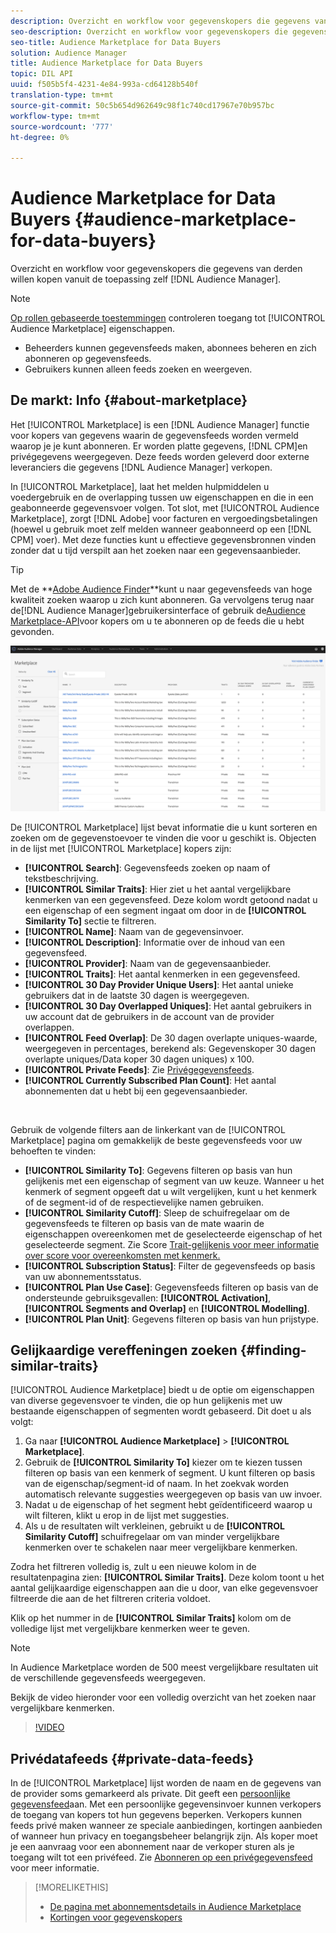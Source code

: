 ```yaml
---
description: Overzicht en workflow voor gegevenskopers die gegevens van derden willen kopen vanuit de Audience Manager
seo-description: Overzicht en workflow voor gegevenskopers die gegevens van derden willen kopen vanuit de Audience Manager
seo-title: Audience Marketplace for Data Buyers
solution: Audience Manager
title: Audience Marketplace for Data Buyers
topic: DIL API
uuid: f505b5f4-4231-4e84-993a-cd64128b540f
translation-type: tm+mt
source-git-commit: 50c5b654d962649c98f1c740cd17967e70b957bc
workflow-type: tm+mt
source-wordcount: '777'
ht-degree: 0%

---
```



# Audience Marketplace for Data Buyers {#audience-marketplace-for-data-buyers}

Overzicht en workflow voor gegevenskopers die gegevens van derden willen kopen vanuit de toepassing zelf [!DNL Audience Manager].

>[!NOTE]
>[Op rollen gebaseerde toestemmingen](../../../reporting/reports-dashboard.md) controleren toegang tot [!UICONTROL Audience Marketplace] eigenschappen.
>
>* Beheerders kunnen gegevensfeeds maken, abonnees beheren en zich abonneren op gegevensfeeds.
>* Gebruikers kunnen alleen feeds zoeken en weergeven.


## De markt: Info {#about-marketplace}

<!-- c_marketplace_about.xml -->

Het [!UICONTROL Marketplace] is een [!DNL Audience Manager] functie voor kopers van gegevens waarin de gegevensfeeds worden vermeld waarop je je kunt abonneren. Er worden platte gegevens, [!DNL CPM]en privégegevens weergegeven. Deze feeds worden geleverd door externe leveranciers die gegevens [!DNL Audience Manager] verkopen.

In [!UICONTROL Marketplace], laat het melden hulpmiddelen u voedergebruik en de overlapping tussen uw eigenschappen en die in een geabonneerde gegevensvoer volgen. Tot slot, met [!UICONTROL Audience Marketplace], zorgt [!DNL Adobe] voor facturen en vergoedingsbetalingen (hoewel u gebruik moet zelf melden wanneer geabonneerd op een [!DNL CPM] voer). Met deze functies kunt u effectieve gegevensbronnen vinden zonder dat u tijd verspilt aan het zoeken naar een gegevensaanbieder.

>[!TIP]
>
>Met de **[Adobe Audience Finder](https://www.adobe-audience-finder.com/)**kunt u naar gegevensfeeds van hoge kwaliteit zoeken waarop u zich kunt abonneren. Ga vervolgens terug naar de[!DNL Audience Manager]gebruikersinterface of gebruik de[Audience Marketplace-API](https://bank.demdex.com/portal/swagger/index.html#/Audience_Marketplace_Buyer_API)voor kopers om u te abonneren op de feeds die u hebt gevonden.

![koper-marketing-overzicht](assets/buyer-marketplace-overview.png)

De [!UICONTROL Marketplace] lijst bevat informatie die u kunt sorteren en zoeken om de gegevenstoevoer te vinden die voor u geschikt is. Objecten in de lijst met [!UICONTROL Marketplace] kopers zijn:

* **[!UICONTROL Search]**: Gegevensfeeds zoeken op naam of tekstbeschrijving.
* **[!UICONTROL Similar Traits]**: Hier ziet u het aantal vergelijkbare kenmerken van een gegevensfeed. Deze kolom wordt getoond nadat u een eigenschap of een segment ingaat om door in de **[!UICONTROL Similarity To]** sectie te filtreren.
* **[!UICONTROL Name]**: Naam van de gegevensinvoer.
* **[!UICONTROL Description]**: Informatie over de inhoud van een gegevensfeed.
* **[!UICONTROL Provider]**: Naam van de gegevensaanbieder.
* **[!UICONTROL Traits]**: Het aantal kenmerken in een gegevensfeed.
* **[!UICONTROL 30 Day Provider Unique Users]**: Het aantal unieke gebruikers dat in de laatste 30 dagen is weergegeven.
* **[!UICONTROL 30 Day Overlapped Uniques]**: Het aantal gebruikers in uw account dat de gebruikers in de account van de provider overlappen.
* **[!UICONTROL Feed Overlap]**: De 30 dagen overlapte uniques-waarde, weergegeven in percentages, berekend als: Gegevenskoper 30 dagen overlapte uniques/Data koper 30 dagen uniques) x 100.
* **[!UICONTROL Private Feeds]**: Zie [Privégegevensfeeds](../../../features/audience-marketplace/marketplace-private-feeds.md).
* **[!UICONTROL Currently Subscribed Plan Count]**: Het aantal abonnementen dat u hebt bij een gegevensaanbieder.

 

Gebruik de volgende filters aan de linkerkant van de [!UICONTROL Marketplace] pagina om gemakkelijk de beste gegevensfeeds voor uw behoeften te vinden:

* **[!UICONTROL Similarity To]**: Gegevens filteren op basis van hun gelijkenis met een eigenschap of segment van uw keuze. Wanneer u het kenmerk of segment opgeeft dat u wilt vergelijken, kunt u het kenmerk of de segment-id of de respectievelijke namen gebruiken.
* **[!UICONTROL Similarity Cutoff]**: Sleep de schuifregelaar om de gegevensfeeds te filteren op basis van de mate waarin de eigenschappen overeenkomen met de geselecteerde eigenschap of het geselecteerde segment. Zie Score [Trait-gelijkenis voor meer informatie over score voor overeenkomsten met kenmerk.](../../segments/trait-recommendations.md#trait-similarity-score)
* **[!UICONTROL Subscription Status]**: Filter de gegevensfeeds op basis van uw abonnementsstatus.
* **[!UICONTROL Plan Use Case]**: Gegevensfeeds filteren op basis van de ondersteunde gebruiksgevallen: **[!UICONTROL Activation]**, **[!UICONTROL Segments and Overlap]** en **[!UICONTROL Modelling]**.
* **[!UICONTROL Plan Unit]**: Gegevens filteren op basis van hun prijstype.

## Gelijkaardige vereffeningen zoeken {#finding-similar-traits}

[!UICONTROL Audience Marketplace] biedt u de optie om eigenschappen van diverse gegevensvoer te vinden, die op hun gelijkenis met uw bestaande eigenschappen of segmenten wordt gebaseerd. Dit doet u als volgt:

1. Ga naar **[!UICONTROL Audience Marketplace]** > **[!UICONTROL Marketplace]**.
2. Gebruik de **[!UICONTROL Similarity To]** kiezer om te kiezen tussen filteren op basis van een kenmerk of segment. U kunt filteren op basis van de eigenschap/segment-id of naam. In het zoekvak worden automatisch relevante suggesties weergegeven op basis van uw invoer.
3. Nadat u de eigenschap of het segment hebt geïdentificeerd waarop u wilt filteren, klikt u erop in de lijst met suggesties.
4. Als u de resultaten wilt verkleinen, gebruikt u de **[!UICONTROL Similarity Cutoff]** schuifregelaar om van minder vergelijkbare kenmerken over te schakelen naar meer vergelijkbare kenmerken.

Zodra het filtreren volledig is, zult u een nieuwe kolom in de resultatenpagina zien: **[!UICONTROL Similar Traits]**. Deze kolom toont u het aantal gelijkaardige eigenschappen aan die u door, van elke gegevensvoer filtreerde die aan de het filtreren criteria voldoet.

Klik op het nummer in de **[!UICONTROL Similar Traits]** kolom om de volledige lijst met vergelijkbare kenmerken weer te geven.

>[!NOTE]
>
> In Audience Marketplace worden de 500 meest vergelijkbare resultaten uit de verschillende gegevensfeeds weergegeven.

Bekijk de video hieronder voor een volledig overzicht van het zoeken naar vergelijkbare kenmerken.

>[!VIDEO](https://video.tv.adobe.com/v/29370/)

## Privédatafeeds {#private-data-feeds}

In de [!UICONTROL Marketplace] lijst worden de naam en de gegevens van de provider soms gemarkeerd als private. Dit geeft een [persoonlijke gegevensfeed](../../../features/audience-marketplace/marketplace-private-feeds.md)aan. Met een persoonlijke gegevensinvoer kunnen verkopers de toegang van kopers tot hun gegevens beperken. Verkopers kunnen feeds privé maken wanneer ze speciale aanbiedingen, kortingen aanbieden of wanneer hun privacy en toegangsbeheer belangrijk zijn. Als koper moet je een aanvraag voor een abonnement naar de verkoper sturen als je toegang wilt tot een privéfeed. Zie [Abonneren op een privégegevensfeed](../../../features/audience-marketplace/marketplace-data-buyers/marketplace-manage-subscriptions.md#subscript-private-data-feed) voor meer informatie.

>[!MORELIKETHIS]
>
>* [De pagina met abonnementsdetails in Audience Marketplace](../../../features/audience-marketplace/marketplace-data-buyers/marketplace-manage-subscriptions.md#marketplace-buyer-details)
>* [Kortingen voor gegevenskopers](../../../features/audience-marketplace/marketplace-data-buyers/marketplace-manage-subscriptions.md#buyer-discount)

